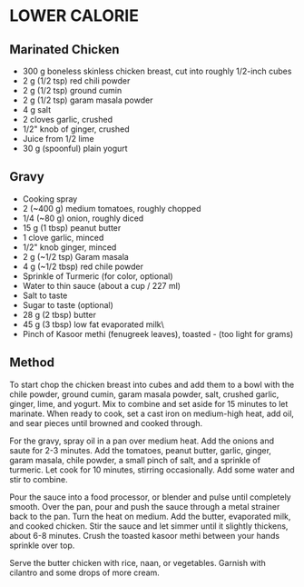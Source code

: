 LOWER CALORIE
=============

## Marinated Chicken

* 300 g boneless skinless chicken breast, cut into roughly 1/2-inch cubes
* 2 g (1/2 tsp) red chili powder
* 2 g (1/2 tsp) ground cumin
* 2 g (1/2 tsp) garam masala powder
* 4 g salt
* 2 cloves garlic, crushed
* 1/2" knob of ginger, crushed
* Juice from 1/2 lime
* 30 g (spoonful) plain yogurt

## Gravy

* Cooking spray
* 2 (~400 g) medium tomatoes, roughly chopped
* 1/4 (~80 g) onion, roughly diced
* 15 g (1 tbsp) peanut butter
* 1 clove garlic, minced
* 1/2" knob ginger, minced
* 2 g (~1/2 tsp) Garam masala
* 4 g (~1/2 tbsp) red chile powder
* Sprinkle of Turmeric (for color, optional)
* Water to thin sauce (about a cup / 227 ml)
* Salt to taste
* Sugar to taste (optional)
* 28 g (2 tbsp) butter
* 45 g (3 tbsp) low fat evaporated milk\
* Pinch of Kasoor methi (fenugreek leaves), toasted - (too light for grams)

## Method

To start chop the chicken breast into cubes and add them to a bowl with the chile powder, ground cumin, garam masala powder, salt, crushed garlic, ginger, lime, and yogurt. Mix to combine and set aside for 15 minutes to let marinate. When ready to cook, set a cast iron on medium-high heat, add oil, and sear pieces until browned and cooked through.

For the gravy, spray oil in a pan over medium heat. Add the onions and saute for 2-3 minutes. Add the tomatoes, peanut butter, garlic, ginger, garam masala, chile powder, a small pinch of salt, and a sprinkle of turmeric. Let cook for 10 minutes, stirring occasionally. Add some water and stir to combine.

Pour the sauce into a food processor, or blender and pulse until completely smooth. Over the pan, pour and push the sauce through a metal strainer back to the pan. Turn the heat on medium. Add the butter, evaporated milk, and cooked chicken. Stir the sauce and let simmer until it slightly thickens, about 6-8 minutes. Crush the toasted kasoor methi between your hands sprinkle over top.

Serve the butter chicken with rice, naan, or vegetables. Garnish with cilantro and some drops of more cream.
